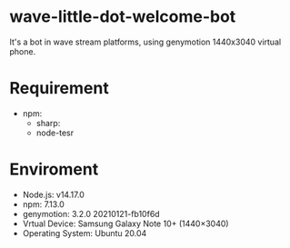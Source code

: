 # wave-little-dot-welcome-bot
It's a bot in wave stream platforms, using genymotion 1440x3040 virtual phone.

# Requirement
- npm:
  - sharp: 
  - node-tesr

# Enviroment
- Node.js: v14.17.0
- npm: 7.13.0
- genymotion: 3.2.0 20210121-fb10f6d
- Vrtual Device: Samsung Galaxy Note 10+ (1440×3040)
- Operating System: Ubuntu 20.04
